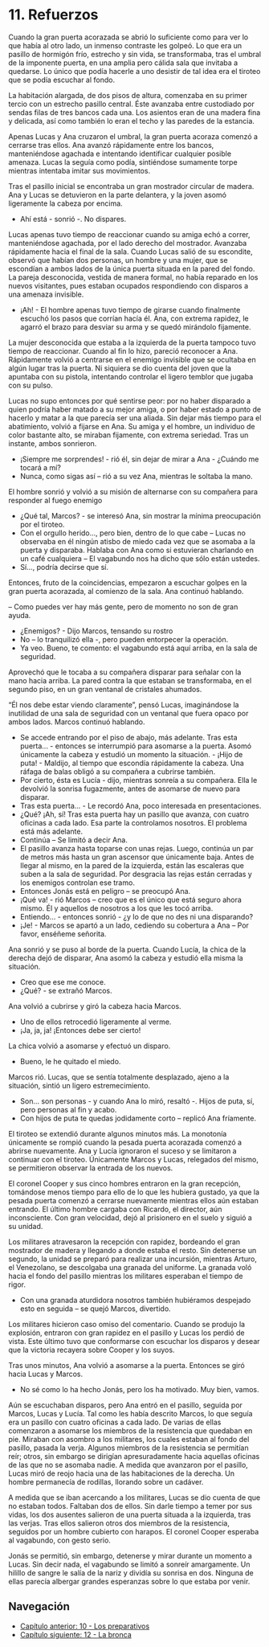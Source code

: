 # 11. Refuerzos

Cuando la gran puerta acorazada se abrió lo suficiente como para ver lo que había al otro lado, un inmenso contraste les golpeó. Lo que era un pasillo de hormigón frío, estrecho y sin vida, se transformaba, tras el umbral de la imponente puerta, en una amplia pero cálida sala que invitaba a quedarse. Lo único que podía hacerle a uno desistir de tal idea era el tiroteo que se podía escuchar al fondo.

La habitación alargada, de dos pisos de altura, comenzaba en su primer tercio con un estrecho pasillo central. Éste avanzaba entre custodiado por sendas filas de tres bancos cada una. Los asientos eran de una madera fina y delicada, así como también lo eran el techo y las paredes de la estancia.

Apenas Lucas y Ana cruzaron el umbral, la gran puerta acoraza comenzó a cerrarse tras ellos. Ana avanzó rápidamente entre los bancos, manteniéndose agachada e intentando identificar cualquier posible amenaza. Lucas la seguía como podía, sintiéndose sumamente torpe mientras intentaba imitar sus movimientos. 

Tras el pasillo inicial se encontraba un gran mostrador circular de madera. Ana y Lucas se detuvieron en la parte delantera, y la joven asomó ligeramente la cabeza por encima.

- Ahí está - sonrió -. No dispares.

Lucas apenas tuvo tiempo de reaccionar cuando su amiga echó a correr, manteniéndose agachada, por el lado derecho del mostrador. Avanzaba rápidamente hacia el final de la sala. Cuando Lucas salió de su escondite, observó que habían dos personas, un hombre y una mujer, que se escondían a ambos lados de la única puerta situada en la pared del fondo. La pareja desconocida, vestida de manera formal, no había reparado en los nuevos visitantes, pues estaban ocupados respondiendo con disparos a una amenaza invisible.

- ¡Ah! - El hombre apenas tuvo tiempo de girarse cuando finalmente escuchó los pasos que corrían hacía él. Ana, con extrema rapidez, le agarró el brazo para desviar su arma y se quedó mirándolo fijamente.

La mujer desconocida que estaba a la izquierda de la puerta tampoco tuvo tiempo de reaccionar. Cuando al fin lo hizo, pareció reconocer a Ana. Rápidamente volvió a centrarse en el enemigo invisible que se ocultaba en algún lugar tras la puerta. Ni siquiera se dio cuenta del joven que la apuntaba con su pistola, intentando controlar el ligero temblor que jugaba con su pulso.

Lucas no supo entonces por qué sentirse peor: por no haber disparado a quien podría haber matado a su mejor amiga, o por haber estado a punto de hacerlo y matar a la que parecía ser una aliada. Sin dejar más tiempo para el abatimiento, volvió a fijarse en Ana. Su amiga y el hombre, un individuo de color bastante alto, se miraban fijamente, con extrema seriedad. Tras un instante, ambos sonrieron.

- ¡Siempre me sorprendes! - rió él, sin dejar de mirar a Ana - ¿Cuándo me tocará a mí?
- Nunca, como sigas así – rió a su vez Ana, mientras le soltaba la mano. 

El hombre sonrió y volvió a su misión de alternarse con su compañera para responder al fuego enemigo 

- ¿Qué tal, Marcos? - se interesó Ana, sin mostrar la mínima preocupación por el tiroteo.
- Con el orgullo herido..., pero bien, dentro de lo que cabe – Lucas no observaba en él ningún atisbo de miedo cada vez que se asomaba a la puerta y disparaba. Hablaba con Ana como si estuvieran charlando en un café cualquiera – El vagabundo nos ha dicho que sólo están ustedes.
- Sí..., podría decirse que sí.

Entonces, fruto de la coincidencias, empezaron a escuchar golpes en la gran puerta acorazada, al comienzo de la sala. Ana continuó hablando.

– Como puedes ver hay más gente, pero de momento no son de gran ayuda.
- ¿Enemigos? - Dijo Marcos, tensando su rostro
- No – lo tranquilizó ella -, pero pueden entorpecer la operación.
- Ya veo. Bueno, te comento: el vagabundo está aquí arriba, en la sala de seguridad.

Aprovechó que le tocaba a su compañera disparar para señalar con la mano hacia arriba. La pared contra la que estaban se transformaba, en el segundo piso, en un gran ventanal de cristales ahumados.

“Él nos debe estar viendo claramente”, pensó Lucas, imaginándose la inutilidad de una sala de seguridad con un ventanal que fuera opaco por ambos lados. Marcos continuó hablando.

- Se accede entrando por el piso de abajo, más adelante. Tras esta puerta... - entonces se interrumpió para asomarse a la puerta. Asomó únicamente la cabeza y estudió un momento la situación. - ¡Hijo de puta! - Maldijo, al tiempo que escondía rápidamente la cabeza. Una ráfaga de balas obligó a su compañera a cubrirse también.
- Por cierto, ésta es Lucía - dijo, mientras sonreía a su compañera. Ella le devolvió la sonrisa fugazmente, antes de asomarse de nuevo para disparar.
- Tras esta puerta... - Le recordó Ana, poco interesada en presentaciones.
- ¿Qué? ¡Ah, sí! Tras esta puerta hay un pasillo que avanza, con cuatro oficinas a cada lado. Esa parte la controlamos nosotros. El problema está más adelante.
- Continúa – Se limitó a decir Ana.
- El pasillo avanza hasta toparse con unas rejas. Luego, continúa un par de metros más hasta un gran ascensor que únicamente baja. Antes de llegar al mismo, en la pared de la izquierda, están las escaleras que suben a la sala de seguridad. Por desgracia las rejas están cerradas y los enemigos controlan ese tramo.
- Entonces Jonás está en peligro – se preocupó Ana.
- ¡Qué va! - rió Marcos – creo que es el único que está seguro ahora mismo. Él y aquellos de nosotros a los que les tocó arriba.
- Entiendo... - entonces sonrió - ¿y lo de que no des ni una disparando?
- ¡Je! - Marcos se apartó a un lado, cediendo su cobertura a Ana – Por favor, enséñeme señorita.

Ana sonrió y se puso al borde de la puerta. Cuando Lucía, la chica de la derecha dejó de disparar, Ana asomó la cabeza y estudió ella misma la situación.

- Creo que ese me conoce.
- ¿Qué? - se extrañó Marcos.

Ana volvió a cubrirse y giró la cabeza hacia Marcos.

- Uno de ellos retrocedió ligeramente al verme.
- ¡Ja, ja, ja! ¡Entonces debe ser cierto!

La chica volvió a asomarse y efectuó un disparo.

- Bueno, le he quitado el miedo.

Marcos rió. Lucas, que se sentía totalmente desplazado, ajeno a la situación, sintió un ligero estremecimiento.

- Son... son personas - y cuando Ana lo miró, resaltó -. Hijos de puta, sí, pero personas al fin y acabo.
- Con hijos de puta te quedas jodidamente corto – replicó Ana fríamente.

El tiroteo se extendió durante algunos minutos más. La monotonía únicamente se rompió cuando la pesada puerta acorazada comenzó a abrirse nuevamente. Ana y Lucía ignoraron el suceso y se limitaron a continuar con el tiroteo.  Únicamente Marcos y Lucas, relegados del mismo, se permitieron observar la entrada de los nuevos.

El coronel Cooper y sus cinco hombres entraron en la gran recepción, tomándose menos tiempo para ello de lo que les hubiera gustado, ya que la pesada puerta comenzó a cerrarse nuevamente mientras ellos aún estaban entrando. El último hombre cargaba con Ricardo, el director, aún inconsciente. Con gran velocidad, dejó al prisionero en el suelo y siguió a su unidad.

Los militares atravesaron la recepción con rapidez, bordeando el gran mostrador de madera y llegando a donde estaba el resto. Sin detenerse un segundo, la unidad se preparó para realizar una incursión, mientras Arturo, el Venezolano, se descolgaba una granada del uniforme. La granada voló hacia el fondo del pasillo mientras los militares esperaban el tiempo de rigor.

- Con una granada aturdidora nosotros también hubiéramos despejado esto en seguida – se quejó Marcos, divertido.

Los militares hicieron caso omiso del comentario. Cuando se produjo la explosión, entraron con gran rapidez en el pasillo y Lucas los perdió de vista. Este último tuvo que conformarse con escuchar los disparos y desear que la victoria recayera sobre Cooper y los suyos.

Tras unos minutos, Ana volvió a asomarse a la puerta. Entonces se giró hacia Lucas y Marcos.

- No sé como lo ha hecho Jonás, pero los ha motivado. Muy bien, vamos.

Aún se escuchaban disparos, pero Ana entró en el pasillo, seguida por Marcos, Lucas y Lucía. Tal como les había descrito Marcos, lo que seguía era un pasillo con cuatro oficinas a cada lado. De varias de ellas comenzaron a asomarse los miembros de la resistencia que quedaban en pie. Miraban con asombro a los militares, los cuales estaban al fondo del pasillo, pasada la verja. Algunos miembros de la resistencia se permitían reír; otros, sin embargo se dirigían apresuradamente hacia aquellas oficinas de las que no se asomaba nadie. A medida que avanzaron por el pasillo, Lucas miró de reojo hacia una de las habitaciones de la derecha. Un hombre permanecía de rodillas, llorando sobre un cadáver.

A medida que se iban acercando a los militares, Lucas se dio cuenta de que no estaban todos. Faltaban dos de ellos. Sin darle tiempo a temer por sus vidas, los dos ausentes salieron de una puerta situada a la izquierda, tras las verjas. Tras ellos salieron otros dos miembros de la resistencia, seguidos por un hombre cubierto con harapos. El coronel Cooper esperaba al vagabundo, con gesto serio.

Jonás se permitió, sin embargo, detenerse y mirar durante un momento a Lucas. Sin decir nada, el vagabundo se limitó a sonreír amargamente. Un hilillo de sangre le salía de la nariz y dividía su sonrisa en dos. Ninguna de ellas parecía albergar grandes esperanzas sobre lo que estaba por venir.


## Navegación

- [Capítulo anterior: 10 - Los preparativos](c10_los-preparativos.md)
- [Capítulo siguiente: 12 - La bronca](c12_la-bronca.md)
